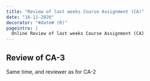 ```yaml
---
title: "Review of last weeks Course Assignment (CA)"
date: "16-11-2020"
decorator: "#date# (R)"
pageintro: |
  Online Review of last weeks Course Assignment (CA)
---
```


## Review of CA-3

Same time, and reviewer as for CA-2
